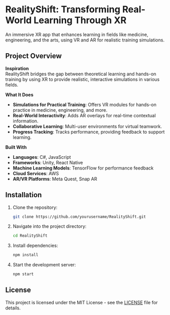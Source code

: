 # RealityShift: Transforming Real-World Learning Through XR

An immersive XR app that enhances learning in fields like medicine, engineering, and the arts, using VR and AR for realistic training simulations.

## Project Overview

**Inspiration**  
RealityShift bridges the gap between theoretical learning and hands-on training by using XR to provide realistic, interactive simulations in various fields.

**What It Does**  
- **Simulations for Practical Training**: Offers VR modules for hands-on practice in medicine, engineering, and more.
- **Real-World Interactivity**: Adds AR overlays for real-time contextual information.
- **Collaborative Learning**: Multi-user environments for virtual teamwork.
- **Progress Tracking**: Tracks performance, providing feedback to support learning.

**Built With**  
- **Languages**: C#, JavaScript
- **Frameworks**: Unity, React Native
- **Machine Learning Models**: TensorFlow for performance feedback
- **Cloud Services**: AWS
- **AR/VR Platforms**: Meta Quest, Snap AR

## Installation

1. Clone the repository:
   ```bash
   git clone https://github.com/yourusername/RealityShift.git
   ```
2. Navigate into the project directory:
   ```bash
   cd RealityShift
   ```
3. Install dependencies:
   ```bash
   npm install
   ```
4. Start the development server:
   ```bash
   npm start
   ```

## License
This project is licensed under the MIT License - see the [LICENSE](LICENSE) file for details.
